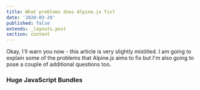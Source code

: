 ```yaml
---
title: What problems does Alpine.js fix?
date: '2020-03-29'
published: false
extends: _layouts.post
section: content
---
```

Okay, I'll warn you now - this article is very slightly mistitled. I am going to explain some of the problems that Alpine.js aims to fix but I'm also going to pose a couple of additional questions too.

### Huge JavaScript Bundles

